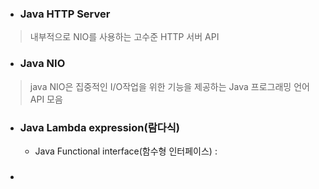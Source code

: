 * ### Java HTTP Server
>내부적으로 NIO를 사용하는 고수준 HTTP 서버 API

* ### Java NIO
> java NIO은 집중적인 I/O작업을 위한 기능을 제공하는 Java 프로그래밍 언어 API 모음

* ### Java Lambda expression(람다식)
  * Java Functional interface(함수형 인터페이스)
    :

* ### 